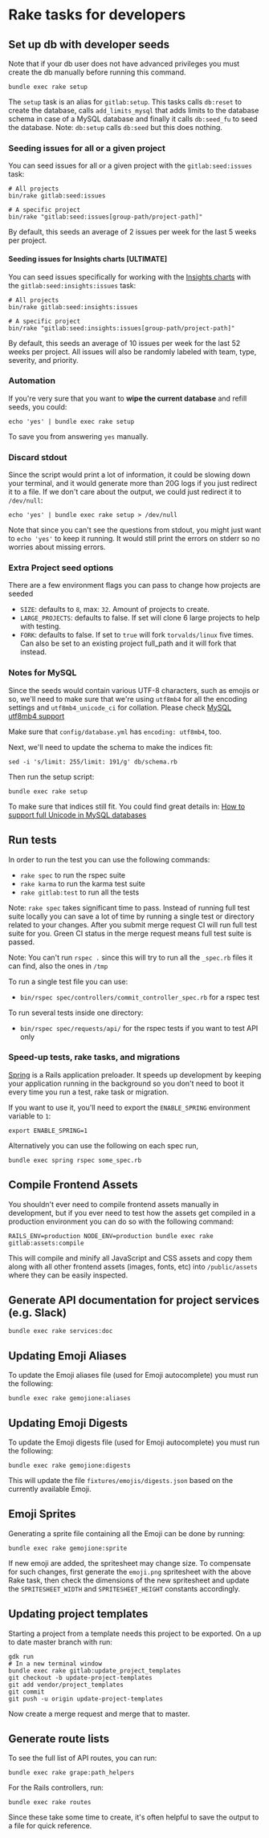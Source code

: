 # Rake tasks for developers

## Set up db with developer seeds

Note that if your db user does not have advanced privileges you must create the db manually before running this command.

```
bundle exec rake setup
```

The `setup` task is an alias for `gitlab:setup`.
This tasks calls `db:reset` to create the database, calls `add_limits_mysql` that adds limits to the database schema in case of a MySQL database and finally it calls `db:seed_fu` to seed the database.
Note: `db:setup` calls `db:seed` but this does nothing.

### Seeding issues for all or a given project

You can seed issues for all or a given project with the `gitlab:seed:issues`
task:

```shell
# All projects
bin/rake gitlab:seed:issues

# A specific project
bin/rake "gitlab:seed:issues[group-path/project-path]"
```

By default, this seeds an average of 2 issues per week for the last 5 weeks per
project.

#### Seeding issues for Insights charts **[ULTIMATE]**

You can seed issues specifically for working with the
[Insights charts](https://docs.gitlab.com/ee/user/group/insights/index.html) with the
`gitlab:seed:insights:issues` task:

```shell
# All projects
bin/rake gitlab:seed:insights:issues

# A specific project
bin/rake "gitlab:seed:insights:issues[group-path/project-path]"
```

By default, this seeds an average of 10 issues per week for the last 52 weeks
per project. All issues will also be randomly labeled with team, type, severity,
and priority.

### Automation

If you're very sure that you want to **wipe the current database** and refill
seeds, you could:

``` shell
echo 'yes' | bundle exec rake setup
```

To save you from answering `yes` manually.

### Discard stdout

Since the script would print a lot of information, it could be slowing down
your terminal, and it would generate more than 20G logs if you just redirect
it to a file. If we don't care about the output, we could just redirect it to
`/dev/null`:

``` shell
echo 'yes' | bundle exec rake setup > /dev/null
```

Note that since you can't see the questions from stdout, you might just want
to `echo 'yes'` to keep it running. It would still print the errors on stderr
so no worries about missing errors.

### Extra Project seed options

There are a few environment flags you can pass to change how projects are seeded

- `SIZE`: defaults to `8`, max: `32`. Amount of projects to create.
- `LARGE_PROJECTS`: defaults to false. If set will clone 6 large projects to help with testing.
- `FORK`: defaults to false. If set to `true` will fork `torvalds/linux` five times. Can also be set to an existing project full_path and it will fork that instead.

### Notes for MySQL

Since the seeds would contain various UTF-8 characters, such as emojis or so,
we'll need to make sure that we're using `utf8mb4` for all the encoding
settings and `utf8mb4_unicode_ci` for collation. Please check
[MySQL utf8mb4 support](../install/database_mysql.md#mysql-utf8mb4-support)

Make sure that `config/database.yml` has `encoding: utf8mb4`, too.

Next, we'll need to update the schema to make the indices fit:

``` shell
sed -i 's/limit: 255/limit: 191/g' db/schema.rb
```

Then run the setup script:

``` shell
bundle exec rake setup
```

To make sure that indices still fit. You could find great details in:
[How to support full Unicode in MySQL databases](https://mathiasbynens.be/notes/mysql-utf8mb4)

## Run tests

In order to run the test you can use the following commands:

- `rake spec` to run the rspec suite
- `rake karma` to run the karma test suite
- `rake gitlab:test` to run all the tests

Note: `rake spec` takes significant time to pass.
Instead of running full test suite locally you can save a lot of time by running
a single test or directory related to your changes. After you submit merge request
CI will run full test suite for you. Green CI status in the merge request means
full test suite is passed.

Note: You can't run `rspec .` since this will try to run all the `_spec.rb`
files it can find, also the ones in `/tmp`

To run a single test file you can use:

- `bin/rspec spec/controllers/commit_controller_spec.rb` for a rspec test

To run several tests inside one directory:

- `bin/rspec spec/requests/api/` for the rspec tests if you want to test API only

### Speed-up tests, rake tasks, and migrations

[Spring](https://github.com/rails/spring) is a Rails application preloader. It
speeds up development by keeping your application running in the background so
you don't need to boot it every time you run a test, rake task or migration.

If you want to use it, you'll need to export the `ENABLE_SPRING` environment
variable to `1`:

```
export ENABLE_SPRING=1
```

Alternatively you can use the following on each spec run,

```
bundle exec spring rspec some_spec.rb
```

## Compile Frontend Assets

You shouldn't ever need to compile frontend assets manually in development, but
if you ever need to test how the assets get compiled in a production
environment you can do so with the following command:

```
RAILS_ENV=production NODE_ENV=production bundle exec rake gitlab:assets:compile
```

This will compile and minify all JavaScript and CSS assets and copy them along
with all other frontend assets (images, fonts, etc) into `/public/assets` where
they can be easily inspected.

## Generate API documentation for project services (e.g. Slack)

```
bundle exec rake services:doc
```

## Updating Emoji Aliases

To update the Emoji aliases file (used for Emoji autocomplete) you must run the
following:

```
bundle exec rake gemojione:aliases
```

## Updating Emoji Digests

To update the Emoji digests file (used for Emoji autocomplete) you must run the
following:

```
bundle exec rake gemojione:digests
```

This will update the file `fixtures/emojis/digests.json` based on the currently
available Emoji.

## Emoji Sprites

Generating a sprite file containing all the Emoji can be done by running:

```
bundle exec rake gemojione:sprite
```

If new emoji are added, the spritesheet may change size. To compensate for
such changes, first generate the `emoji.png` spritesheet with the above Rake
task, then check the dimensions of the new spritesheet and update the
`SPRITESHEET_WIDTH` and `SPRITESHEET_HEIGHT` constants accordingly.

## Updating project templates

Starting a project from a template needs this project to be exported. On a
up to date master branch with run:

```
gdk run
# In a new terminal window
bundle exec rake gitlab:update_project_templates
git checkout -b update-project-templates
git add vendor/project_templates
git commit
git push -u origin update-project-templates
```

Now create a merge request and merge that to master.

## Generate route lists

To see the full list of API routes, you can run:

```shell
bundle exec rake grape:path_helpers
```

For the Rails controllers, run:

```shell
bundle exec rake routes
```

Since these take some time to create, it's often helpful to save the output to
a file for quick reference.
